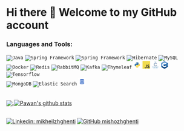 # Hi there 👋 Welcome to my GitHub account


<!--
**mishozhghenti/mishozhghenti** is a ✨ _special_ ✨ repository because its `README.md` (this file) appears on your GitHub profile.

Here are some ideas to get you started:

- 🔭 I’m currently working on ...
- 🌱 I’m currently learning ...
- 👯 I’m looking to collaborate on ...
- 🤔 I’m looking for help with ...
- 💬 Ask me about ...
- 📫 How to reach me: ...
- 😄 Pronouns: ...
- ⚡ Fun fact: ...
-->

### Languages and Tools:<br>
<code><img height="20" title="Java" src="https://cdn.iconscout.com/icon/free/png-512/java-43-569305.png"></code>
<code><img height="20" title="Spring Framework" src="https://spring.io/images/spring-logo-9146a4d3298760c2e7e49595184e1975.svg"></code>
<code><img height="20" title="Spring Framework" src="https://cdn1.iconfinder.com/data/icons/logotypes/32/android-512.png"></code>
<code><img height="20" title="Hibernate" src="https://design.jboss.org/hibernate/logo/final/hibernate_logo_whitebkg_stacked_256px.png"></code>
<code><img height="20" title="MySQL" src="https://camo.githubusercontent.com/f85f882cb31eeaeee657ec955313015c30378e8f56c3dc2f06933b617a276cfd/68747470733a2f2f77372e706e6777696e672e636f6d2f706e67732f3734372f3739382f706e672d7472616e73706172656e742d6d7973716c2d6c6f676f2d6d7973716c2d64617461626173652d7765622d646576656c6f706d656e742d636f6d70757465722d736f6674776172652d646f6c7068696e2d6d6172696e652d6d616d6d616c2d616e696d616c732d746578742d7468756d626e61696c2e706e67"></code>
<code><img height="20" title="Docker" src="https://cdn.iconscout.com/icon/free/png-512/docker-226091.png"></code>
<code><img height="20" title="Redis" src="https://cdn4.iconfinder.com/data/icons/redis-2/1451/Untitled-2-512.png"></code>
<code><img height="20" title="RabbitMQ" src="https://cdn.iconscout.com/icon/free/png-256/rabbitmq-282296.png"></code>
<code><img height="20" title="Kafka" src="https://www.pinclipart.com/picdir/middle/573-5739191_kafka-stream-icon-clipart.png"></code>
<code><img height="20" title="Thymeleaf" src="https://www.thymeleaf.org/doc/images/thymeleaf.png"></code>
<code><img height="20" title="Python" src="https://raw.githubusercontent.com/github/explore/80688e429a7d4ef2fca1e82350fe8e3517d3494d/topics/python/python.png"></code>
<code><img height="20" title="JavaScript" src="https://raw.githubusercontent.com/github/explore/80688e429a7d4ef2fca1e82350fe8e3517d3494d/topics/javascript/javascript.png"></code>
<code><img height="20" title="C" src="https://raw.githubusercontent.com/github/explore/80688e429a7d4ef2fca1e82350fe8e3517d3494d/topics/c/c.png"></code>
<code><img height="20" title="C++" src="https://raw.githubusercontent.com/github/explore/80688e429a7d4ef2fca1e82350fe8e3517d3494d/topics/cpp/cpp.png"></code>
<code><img height="20" title="Tensorflow" src="https://iconape.com/wp-content/files/cy/352956/png/tensorflow-logo.png"></code>    
<code><img height="20" title="MongoDB" src="https://webassets.mongodb.com/_com_assets/cms/MongoDB_Logo_FullColorBlack_RGB-4td3yuxzjs.png"></code>
<code><img height="20" title="Elastic Search" src="https://cdn.iconscout.com/icon/free/png-512/elasticsearch-226094.png"></code>
<code><img height="20" title="SQL" src="https://raw.githubusercontent.com/github/explore/80688e429a7d4ef2fca1e82350fe8e3517d3494d/topics/sql/sql.png"></code>    

<br/>
<a href="https://github.com/mishozhghenti">
  <img align="center" src="https://github-readme-stats.vercel.app/api/top-langs/?username=mishozhghenti&theme=light&hide_langs_below=1" />
</a>
<a href="https://github.com/mishozhghenti">
 <img align="center" src="https://github-readme-stats.vercel.app/api?username=mishozhghenti&show_icons=true&theme=light&line_height=27" alt="Pawan's github stats"/>
</a>

<br/>
<br/>

[![Linkedin: mikheilzhghenti](https://img.shields.io/badge/-mikheilzhghenti-blue?style=flat-square&logo=Linkedin&logoColor=white&link=https://www.linkedin.com/in/mikheilzhghenti/)](https://www.linkedin.com/in/mikheilzhghenti/)
[![GitHub mishozhghenti](https://img.shields.io/github/followers/mishozhghenti?label=follow&style=social)](https://github.com/mishozhghenti)


